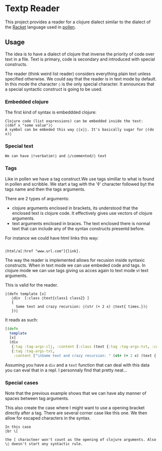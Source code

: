 # Textp Reader

This project provides a reader for a clojure dialect similar to the dialect 
of the [Racket](https://racket-lang.org/) language used in [pollen](https://github.com/mbutterick/pollen).


## Usage
The idea is to have a dialect of clojure that inverse the priority of code over text in a file. Text is primary, code is
secondary and introduced with special constructs.

The reader (think weird list reader) considers everything plain text unless specified otherwise. We could say that the 
reader is in text mode by default. In this mode the character `◊` is the only special character. 
It announces that a special syntactic construct is going to be used.

### Embedded clojure
The first kind of syntax is embeddded clojure: 

```text
Clojure code (list expressions) can be embedded inside the text:
◊(def x "some value")◊
A symbol can be embeded this way ◊|x|◊. It's basically sugar for ◊(do x)◊
```


### Special text

```text
We can have ◊!verbatim!◊ and ◊/commented/◊ text 
```

### Tags

Like in pollen we have a tag construct.We use tags simillar to what is found in pollen and scribble. 
We start a tag with the '◊' character followed byt the tags name and then the tags arguments. 

There are 2 types of arguments:
- clojure arguments enclosed in brackets, its understood that the enclosed text is clojure code.
 It effectively gives use vectors of clojure arguments.
- text arguments enclosed in braces. The text enclosed there is normal text that can include any of the syntax 
constructs presentd before.

For instance we could have html links this way: 
```text
 
◊html/a[:href "www.url.com"]{link}.  
```

The way the reader is implemented allows for recusion inside syntaxic constructs. When in text mode we can use 
embeded code and tags. In clojure mode we can use tags giving us acces again to text mode vi text arguments.

This is valid for the reader.
```text
◊(defn template [x]
   ◊div  [:class ◊text{class1 class2} ]
   {
     Some text and crazy recursion: ◊(str (+ 2 x) ◊text{ times.})◊
   })◊
```

It reads as such:
```clojure
[(defn
  template
  [x]
  (div
   {:tag :tag-args-clj, :content [:class (text {:tag :tag-args-txt, :content ["class1 class2"]})]}
   {:tag :tag-args-txt,
    :content ["\nSome text and crazy recursion: " (str (+ 2 x) (text {:tag :tag-args-txt, :content [" times."]})) "\n"]}))]
```
Assuming you have a `div` and a `text` function that can deal with this data you can eval that 
in a repl. I personnaly find that pretty neat...

### Special cases
Note that the previous example shows that we can have aby manner of spaces between tag arguments.

This also create the case where I might want to use a opening bracket directly after a tag.
There are several corner case like this one. We then allow for escaped characters in the syntax.
```text
In this case
◊br \[

the [ characteer won't count as the opening of clojure arguments. Also \◊ doesn't start any syntactic rule.
```
